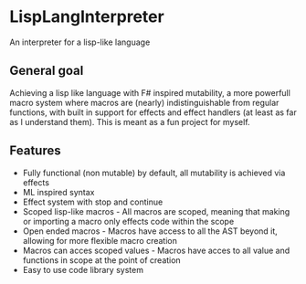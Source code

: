 # LispLangInterpreter

An interpreter for a lisp-like language

## General goal

Achieving a lisp like language with F# inspired mutability, a more powerfull macro system where macros are (nearly) indistinguishable from regular functions, with built in support for effects and effect handlers (at least as far as I understand them).
This is meant as a fun project for myself.

## Features
- Fully functional (non mutable) by default, all mutability is achieved via effects
- ML inspired syntax
- Effect system with stop and continue
- Scoped lisp-like macros - All macros are scoped, meaning that making or importing a macro only effects code within the scope
- Open ended macros - Macros have access to all the AST beyond it, allowing for more flexible macro creation
- Macros can acces scoped values - Macros have acces to all value and functions in scope at the point of creation
- Easy to use code library system